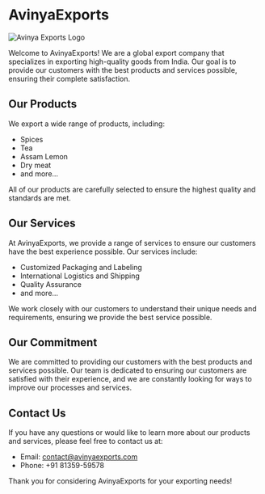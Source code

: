 # AvinyaExports

![Avinya Exports Logo](https://github.com/AvinyaExports/.github-private/blob/main/profile/AvinyaExportsAnimated.gif)

Welcome to AvinyaExports! We are a global export company that specializes in exporting high-quality goods from India. Our goal is to provide our customers with the best products and services possible, ensuring their complete satisfaction.

## Our Products

We export a wide range of products, including:

- Spices
- Tea
- Assam Lemon
- Dry meat
- and more...

All of our products are carefully selected to ensure the highest quality and standards are met.

## Our Services

At AvinyaExports, we provide a range of services to ensure our customers have the best experience possible. Our services include:

- Customized Packaging and Labeling
- International Logistics and Shipping
- Quality Assurance
- and more...

We work closely with our customers to understand their unique needs and requirements, ensuring we provide the best service possible.

## Our Commitment

We are committed to providing our customers with the best products and services possible. Our team is dedicated to ensuring our customers are satisfied with their experience, and we are constantly looking for ways to improve our processes and services.

## Contact Us

If you have any questions or would like to learn more about our products and services, please feel free to contact us at:

- Email: contact@avinyaexports.com
- Phone: +91 81359-59578

Thank you for considering AvinyaExports for your exporting needs!


